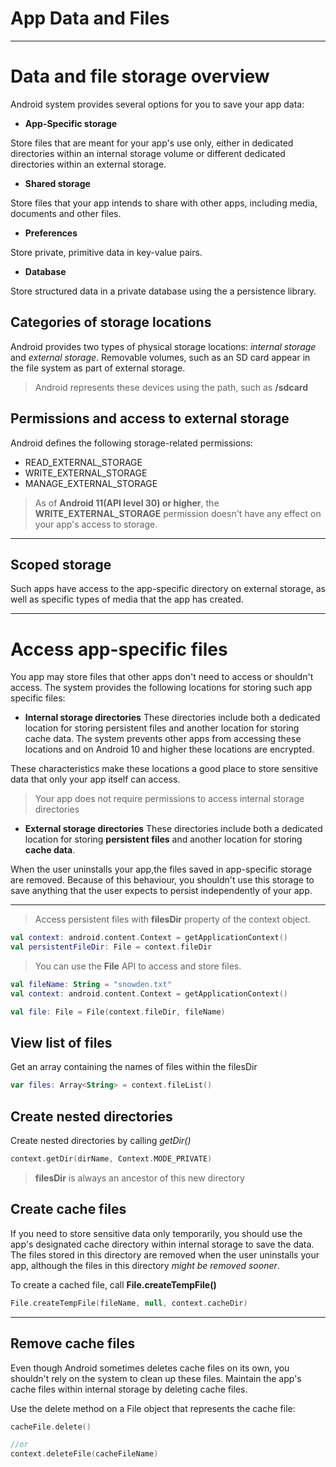# App Data and Files
- - -

# Data and file storage overview

Android system provides several options for you to save your app data:

* **App-Specific storage** 

Store files that are meant for your app's use only, either in dedicated directories within an internal storage volume or different dedicated directories within an external storage.

* **Shared storage**

Store files that your app intends to share with other apps, including media, documents and other files.

* **Preferences**

Store private, primitive data in key-value pairs.

* **Database**

Store structured data in a private database using the a persistence library.

## Categories of storage locations

Android provides two types of physical storage locations: *internal storage* and *external storage*.
Removable volumes, such as an SD card appear in the file system as part of external storage.

> Android represents these devices using the path, such as **/sdcard**

## Permissions and access to external storage

Android defines the following storage-related permissions:

* READ_EXTERNAL_STORAGE
* WRITE_EXTERNAL_STORAGE
* MANAGE_EXTERNAL_STORAGE

> As of **Android 11(API level 30) or higher**, the **WRITE_EXTERNAL_STORAGE** permission doesn't have any effect on your app's access to storage.

- - - 

## Scoped storage

Such apps have access to the app-specific directory on external storage, as well as specific types of media that the app has created.

- - -

# Access app-specific files

You app may store files that other apps don't need to access or shouldn't access.
The system provides the following locations for storing such app specific files:

* **Internal storage directories**
These directories include both a dedicated location for storing persistent files and another location for storing cache data. The system prevents other apps from accessing these locations and on Android 10 and higher these locations are encrypted.
  
These characteristics make these locations a good place to store sensitive data that only your app itself can access.

> Your app does not require permissions to access internal storage directories


* **External storage directories**
These directories include both a dedicated location for storing **persistent files** and another location for storing **cache data**.
  
When the user uninstalls your app,the files saved in app-specific storage are removed. Because of this behaviour, you shouldn't use this storage to save anything that the user expects to persist independently of your app.

- - -

> Access persistent files with **filesDir** property of the context object.

```kotlin
val context: android.content.Context = getApplicationContext()
val persistentFileDir: File = context.fileDir 
```

> You can use the **File** API to access and store files.

```kotlin
val fileName: String = "snowden.txt"
val context: android.content.Context = getApplicationContext()

val file: File = File(context.fileDir, fileName)
```

## View list of files

Get an array containing the names of files within the filesDir

```kotlin
var files: Array<String> = context.fileList()
```
## Create nested directories

Create nested directories by calling *getDir()* 

```kotlin
context.getDir(dirName, Context.MODE_PRIVATE)
```
> **filesDir** is always an ancestor of this new directory

## Create cache files

If you need to store sensitive data only temporarily, you should use the app's designated cache directory within internal storage to save the data.
The files stored in this directory are removed when the user uninstalls your app, although the files in this directory *might be removed sooner*.

To create a cached file, call **File.createTempFile()**

```kotlin
File.createTempFile(fileName, null, context.cacheDir)
```
- - -

## Remove cache files

Even though Android sometimes deletes cache files on its own, you shouldn't rely on the system to clean up these files. 
Maintain the app's cache files within internal storage by deleting cache files.

Use the delete method on a File object that represents the cache file:

```kotlin
cacheFile.delete()

//or
context.deleteFile(cacheFileName)
```













